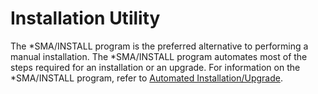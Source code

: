 # Installation Utility

The \*SMA/INSTALL program is the preferred alternative to performing a manual installation. The *SMA/INSTALL program automates most of the steps required for an installation or an upgrade. For information on the *SMA/INSTALL program, refer to [Automated Installation/Upgrade](../../installation/automated-installation-upgrade).


